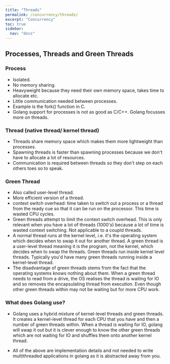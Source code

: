 ```yaml
---
title: "Threads"
permalink: /concurrency/threads/
excerpt: "Concurrency"
toc: true
sidebar:
  nav: "docs"
---
```

## Processes, Threads and Green Threads

### Process

- Isolated.
- No memory sharing.
- Heavyweight because they need their own memory space, takes time to allocate etc.
- Little communication needed between processes.
- Example is the fork() function in C.
- Golang support for processes is not as good as C/C++. Golang focusses more on threads.

### Thread (native thread/ kernel thread)

- Threads share memory space which makes them more lightweight than processes.
- Spawning threads is faster than spawning processes because we don't have to allocate a lot of resources.
- Communication is required between threads so they don't step on each others toes so to speak.

### Green Thread

- Also called user-level thread.
- More efficient version of a thread.
- context switch overhead: time taken to switch out a process or a thread from the ready cue so that it can be run on the processor. This time is wasted CPU cycles.
- Green threads attempt to limit the context switch overhead. This is only relevant when you have a lot of threads (1000's) because a lot of time is wasted context switching. Not applicable to a coupld threads.
- A normal thread runs at the kernel level, i.e. it's the operating system which decides when to swap it out for another thread. A green thread is a user-level thread meaning it is the program, not the kernel, which decides when to swap the threads. Green threads run inside kernel level threads. Typically you'd have many green threads running inside a kernel-level thread.
- The disadvantage of green threads stems from the fact that the operating systems knows nothing about them. When a green thread needs to read from a drive, the OS realises the thread is waiting for IO and so removes the encapsulating thread from execution. Even though other green threads within may not be waiting but for more CPU work.

### What does Golang use?

- Golang uses a hybrid mixture of kernel-level threads and green threads. It creates a kernel-level thread for each CPU that you have and then a number of green threads within. When a thread is waiting for IO, golang will swap it out but it is clever enough to know the other green threads which are not waiting for IO and shuffles them onto another kernel thread.

- All of the above are implementation details and not needed to write multithreaded applications in golang as it is abstracted away from you.